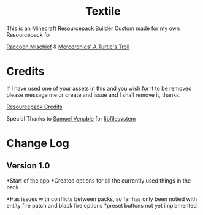 <h1 align="center"> Textile </h1>

 This is an Minecraft Resourcepack Builder Custom made for my own Resourcepack for
 
 [Raccoon Mischief](https://github.com/EvanSkiStudios/Raccoon-Mischief) &
 [Mercerenies' A Turtle's Troll](https://github.com/Mercerenies/a-turtles-troll)


# Credits
If I have used one of your assets in this and you wish for it to be removed please message me or create and issue and I shall remove it, thanks.

[Resourcepack Credits](https://github.com/EvanSkiStudios/Textile/blob/master/Lists/CREDITS.md)

Special Thanks to [Samuel Venable](https://github.com/time-killer-games) for [libfilesystem](https://github.com/time-killer-games/libfilesystem)

# Change Log
## Version 1.0

*Start of the app
*Created options for all the currently used things in the pack

*Has issues with conflicts between packs, so far has only been notied with entity fire patch and black fire options
*preset buttons not yet implamented